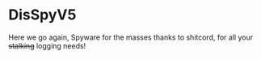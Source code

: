 # DisSpyV5
Here we go again, Spyware for the masses thanks to shitcord, for all your ~~stalking~~ logging needs!
